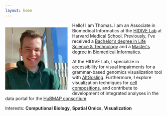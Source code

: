 ```yaml
---
layout: home
---
```


<img align="left" src="/assets/images/thomas-smits.jpeg" style="padding: 15px; padding-left: 0px" width="200" height="200" alt='head shot of Thomas, a man with short blond hair in green sweater in front of a window'>

Hello! I am Thomas. I am an Associate in Biomedical Informatics at the [HIDIVE Lab](https://hidivelab.org) at Harvard Medical School. Previously, I've received a [Bachelor’s degree in Life Science & Technology](https://www.tudelft.nl/en/onderwijs/opleidingen/bachelors/lst/bsc-life-science-and-technology) and a [Master's degree in Biomedical Informatics](https://dbmi.hms.harvard.edu/education/masters-program). 

At the HIDIVE Lab, I specialize in accessibility for visual impairments for a grammar-based genomics visualization tool with [AltGosling](https://github.com/gosling-lang/altgosling). Furthermore, I explore visualization techniques for [cell compositions](https://github.com/hms-dbmi/cellpop), and contribute to development of integrated analyses in the data portal for the [HuBMAP consortium](https://hubmapconsortium.org).

Interests: <b>Computional Biology</b>, <b>Spatial Omics</b>, <b>Visualization</b>
